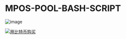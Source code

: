 # MPOS-POOL-BASH-SCRIPT

  ![image]( https://github.com/luxianyou/fcoin/blob/master/use.png)
  
  <a href="http://satoshibox.com/7au7vpai6hsvoqrpqb73rspq" class="satoshibox-link"><img src="https://satoshibox.com/img/button-bitcoin.svg" alt="用比特币购买"></a>
